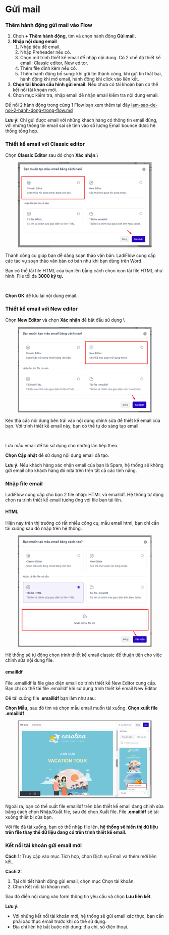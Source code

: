 # Gửi mail

### Thêm hành động gửi mail vào Flow

1. Chọn **+ Thêm hành động,** tìm và chọn hành động **Gửi mail.**
2. **Nhập nội dung email**
   1. Nhập tiêu đề email.
   2. Nhập Preheader nếu có.
   3. Chọn mở trình thiết kế email để nhập nội dung. Có 2 chế độ thiết kế email: Classic editor, New editor.
   4. Thêm file đính kèm nếu có.
   5. Thêm hành động bổ sung: khi gửi tin thành công, khi gửi tin thất bại, hành động khi mở email, hành động khi click vào liên kết.
3. **Chọn tài khoản cấu hình gửi email.** Nếu chưa có tài khoản bạn có thể kết nối tài khoản mới.
4. Chọn mục kiểm tra, nhập email để nhận email kiểm tra nội dung email.

Để nối 2 hành động trong cùng 1 Flow bạn xem thêm tại đây [lam-sao-de-noi-2-hanh-dong-trong-flow.md](../lam-sao-de-noi-2-hanh-dong-trong-flow.md "mention")

**Lưu ý:** Chỉ gửi được email với những khách hàng có thông tin email đúng, với những thông tin email sai sẽ tính vào số lượng Email bounce được hệ thống tổng hợp.

### Thiết kế email với Classic editor

Chọn **Classic Editor** sau đó chọn **Xác nhận**.\


<figure><img src="../../../.gitbook/assets/image (607).png" alt=""><figcaption></figcaption></figure>

Thanh công cụ giúp bạn dễ dàng soạn thảo văn bản. LadiFlow cung cấp các tác vụ soạn thảo văn bản cơ bản như khi bạn dùng trên Word.

Bạn có thể tải file HTML của bạn lên bằng cách chọn icon tải file HTML như hình. File tối đa **3000 ký tự.**

<figure><img src="../../../.gitbook/assets/tải html.png" alt=""><figcaption></figcaption></figure>

**Chọn OK** để lưu lại nội dung email..

### Thiết kế email với New editor

Chọn **New Editor** và chọn **Xác nhận** để bắt đầu sử dụng \


<figure><img src="../../../.gitbook/assets/image (608).png" alt=""><figcaption></figcaption></figure>

Kéo thả các nội dung bên trái vào nội dung chỉnh sửa để thiết kế email của bạn. Với trình thiết kế email này, bạn có thể tự do sáng tạo email.

<figure><img src="../../../.gitbook/assets/2023-09-26_10-29-32.gif" alt=""><figcaption></figcaption></figure>

Lưu mẫu email để tái sử dụng cho những lần tiếp theo.

**Chọn Cập nhật** để sử dụng nội dung email đã tạo.

**Lưu ý**: Nếu khách hàng xác nhận email của bạn là Spam, hệ thống sẽ không gửi email cho khách hàng đó nữa trên trên tất cả các tính năng.

### Nhập file email

LadiFlow cung cấp cho bạn 2 file nhập: HTML và  emailldf. Hệ thống tự động chọn ra trình thiết kế email tương ứng với file bạn tải lên.

#### HTML

Hiện nay trên thị trường có rất nhiều công cụ, mẫu email html, bạn chỉ cần tải xuống sau đó nhập trên hệ thống.&#x20;

<figure><img src="../../../.gitbook/assets/image (609).png" alt="" width="563"><figcaption></figcaption></figure>

Hệ thống sẽ tự động chọn trình thiết kế email classic để thuận tiện cho việc chỉnh sửa nội dung file.

#### emailldf

File .emailldf là file giao diện email do trình thiết kế New Editor cung cấp. Bạn chỉ có thể tải file .emailldf khi sử dụng trình thiết kế email New Editor

Để tải xuống file .**emailldf** bạn làm như sau:

**Chọn Mẫu,** sau đó tìm và chọn mẫu email muốn tải xuống. **Chọn xuất file .emailldf**

<figure><img src="../../../.gitbook/assets/image (610).png" alt="" width="563"><figcaption></figcaption></figure>

Ngoài ra, bạn có thế xuất file emailldf trên bản thiết kế email đang chỉnh sửa bằng cách chọn Nhập/Xuất file, sau đó chọn Xuất file. File .**emailldf** sẽ tải xuống thiết bị của bạn.

Vời file đã tải xuống, bạn có thể nhập file lên, **hệ thống sẽ hiển thị dữ liệu trên file thay thế dữ liệu đang có trên trình thiết kế email.**

### Kết nối tài khoản gửi email mới

**Cách 1:** Truy cập vào mục Tích hợp, chọn Dịch vụ Email và thêm mới liên kết.

**Cách 2:**&#x20;

1. Tại chi tiết hành động gửi email, chọn mục Chọn tài khoản.
2. Chọn Kết nối tài khoản mới.

Sau đó điền nội dung vào form thông tin yêu cầu và chọn **Lưu liên kết**.

**Lưu ý:**&#x20;

* Với những kết nối tài khoản mới, hệ thống sẽ gửi email xác thực, bạn cần phải xác thực email trước khi có thể sử dụng.
* Địa chỉ liên hệ bắt buộc nội dung: địa chỉ, số điện thoại.
